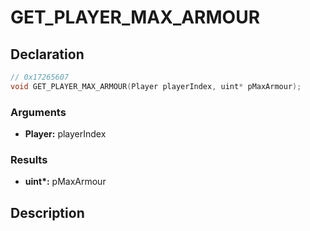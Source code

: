 # GET_PLAYER_MAX_ARMOUR

## Declaration
```cpp
// 0x17265607
void GET_PLAYER_MAX_ARMOUR(Player playerIndex, uint* pMaxArmour);
```

### Arguments
- **Player:** playerIndex

### Results
- **uint\*:** pMaxArmour

## Description
